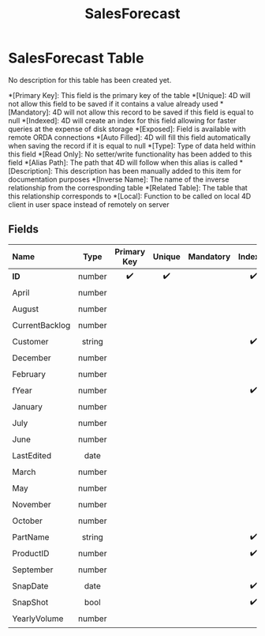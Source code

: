 ﻿---
layout: default
title: SalesForecast
parent: Tables
---
# SalesForecast Table
No description for this table has been created yet.

*[Primary Key]: This field is the primary key of the table
*[Unique]: 4D will not allow this field to be saved if it contains a value already used
*[Mandatory]: 4D will not allow this record to be saved if this field is equal to null
*[Indexed]: 4D will create an index for this field allowing for faster queries at the expense of disk storage
*[Exposed]: Field is available with remote ORDA connections
*[Auto Filled]: 4D will fill this field automatically when saving the record if it is equal to null
*[Type]: Type of data held within this field
*[Read Only]: No setter/write functionality has been added to this field
*[Alias Path]: The path that 4D will follow when this alias is called
*[Description]: This description has been manually added to this item for documentation purposes
*[Inverse Name]: The name of the inverse relationship from the corresponding table
*[Related Table]: The table that this relationship corresponds to
*[Local]: Function to be called on local 4D client in user space instead of remotely on server
## Fields

|Name|Type|Primary Key|Unique|Mandatory|Indexed|Exposed|Auto Filled|Description|
|:---|:---:|:---:|:---:|:---:|:---:|:---:|:---:|:---:|
|**ID**|number|✔️|✔️||✔️|✔️|✔️||
|April|number|||||✔️|||
|August|number|||||✔️|||
|CurrentBacklog|number|||||✔️|||
|Customer|string||||✔️|✔️|||
|December|number|||||✔️|||
|February|number|||||✔️|||
|fYear|number||||✔️|✔️|||
|January|number|||||✔️|||
|July|number|||||✔️|||
|June|number|||||✔️|||
|LastEdited|date|||||✔️|||
|March|number|||||✔️|||
|May|number|||||✔️|||
|November|number|||||✔️|||
|October|number|||||✔️|||
|PartName|string||||✔️|✔️|||
|ProductID|number||||✔️|✔️|||
|September|number|||||✔️|||
|SnapDate|date||||✔️|✔️|||
|SnapShot|bool||||✔️|✔️|||
|YearlyVolume|number|||||✔️|||